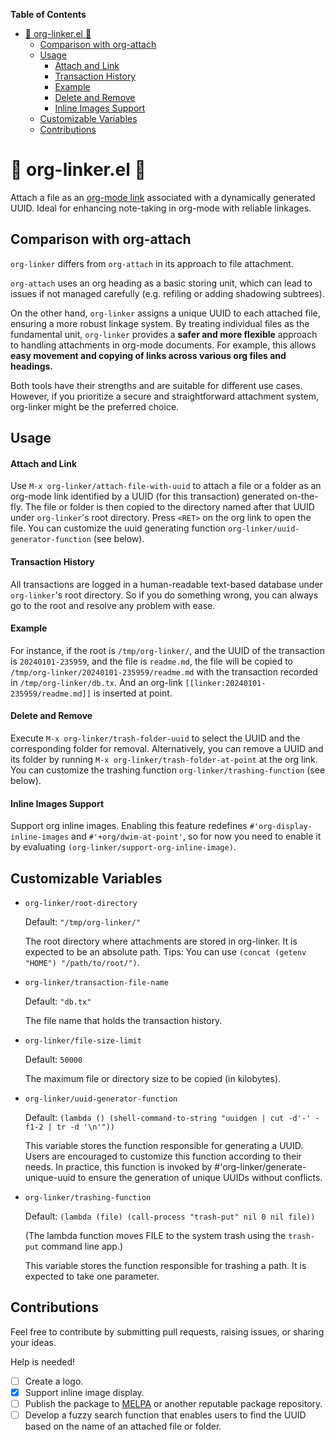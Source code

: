 <!-- markdown-toc start - Don't edit this section. Run M-x markdown-toc-refresh-toc -->
**Table of Contents**

- [🔗 org-linker.el 🔗 ](#🔗-org-linkerel-🔗)
    - [Comparison with org-attach](#comparison-with-org-attach)
    - [Usage](#usage)
        - [Attach and Link](#attach-and-link)
        - [Transaction History](#transaction-history)
        - [Example](#example)
        - [Delete and Remove](#delete-and-remove)
        - [Inline Images Support](#inline-images-support)
    - [Customizable Variables](#customizable-variables)
    - [Contributions](#contributions)

<!-- markdown-toc end -->

# 🔗 org-linker.el 🔗 

Attach a file as an [org-mode
link](https://orgmode.org/manual/External-Links.html) associated
with a dynamically generated UUID. Ideal for enhancing
note-taking in org-mode with reliable linkages.

## Comparison with org-attach

`org-linker` differs from `org-attach` in its approach to file
attachment. 

`org-attach` uses an org heading as a basic storing unit, which
can lead to issues if not managed carefully (e.g. refiling or
adding shadowing subtrees). 

On the other hand, `org-linker` assigns a unique UUID to each
attached file, ensuring a more robust linkage system. By treating
individual files as the fundamental unit, `org-linker` provides a
**safer and more flexible** approach to handling attachments in
org-mode documents. For example, this allows **easy movement
and copying of links across various org files and headings.**

Both tools have their strengths and are suitable for different
use cases. However, if you prioritize a secure and
straightforward attachment system, org-linker might be the
preferred choice.

## Usage

#### Attach and Link

Use `M-x org-linker/attach-file-with-uuid` to attach a file or a
folder as an org-mode link identified by a UUID (for this
transaction) generated on-the-fly. The file or folder is then
copied to the directory named after that UUID under
`org-linker`'s root directory. Press `<RET>` on the org link to
open the file. You can customize the uuid generating function
`org-linker/uuid-generator-function` (see below).
   
#### Transaction History

All transactions are logged in a human-readable text-based
database under `org-linker`'s root directory. So if you do
something wrong, you can always go to the root and resolve any
problem with ease.

#### Example

For instance, if the root is `/tmp/org-linker/`, and the UUID of
the transaction is `20240101-235959`, and the file is
`readme.md`, the file will be copied to
`/tmp/org-linker/20240101-235959/readme.md` with the transaction
recorded in `/tmp/org-linker/db.tx`. And an org-link
`[[linker:20240101-235959/readme.md]]` is inserted at point.

#### Delete and Remove

Execute `M-x org-linker/trash-folder-uuid` to select the UUID and
the corresponding folder for removal. Alternatively, you can
remove a UUID and its folder by running `M-x
org-linker/trash-folder-at-point` at the org link. You can
customize the trashing function `org-linker/trashing-function`
(see below).

#### Inline Images Support 

Support org inline images. Enabling this feature redefines
`#'org-display-inline-images` and `#'+org/dwim-at-point'`, so for
now you need to enable it by evaluating
`(org-linker/support-org-inline-image)`.
   
## Customizable Variables

+ `org-linker/root-directory`

  Default: `"/tmp/org-linker/"`
  
  The root directory where attachments are stored in org-linker.
  It is expected to be an absolute path. Tips: You can use
  `(concat (getenv "HOME") "/path/to/root/")`.
  
+ `org-linker/transaction-file-name`
  
  Default: `"db.tx"`
  
  The file name that holds the transaction history.

+ `org-linker/file-size-limit`

  Default: `50000`
  
  The maximum file or directory size to be copied (in kilobytes).

+ `org-linker/uuid-generator-function`
  
  Default: `(lambda () (shell-command-to-string "uuidgen | cut -d'-' -f1-2 | tr -d '\n'"))`
  
  This variable stores the function responsible for generating a
  UUID. Users are encouraged to customize this function according
  to their needs. In practice, this function is invoked by
  #'org-linker/generate-unique-uuid to ensure the generation of
  unique UUIDs without conflicts.

+ `org-linker/trashing-function`
  
  Default: `(lambda (file) (call-process "trash-put" nil 0 nil file))`

    (The lambda function moves FILE to the system trash using the
    `trash-put` command line app.)
             
  This variable stores the function responsible for trashing a
  path. It is expected to take one parameter.
 
## Contributions

Feel free to contribute by submitting pull requests, raising
issues, or sharing your ideas.

Help is needed!

+ [ ] Create a logo.
+ [X] Support inline image display.
+ [ ] Publish the package to
      [MELPA](https://github.com/melpa/melpa/blob/master/CONTRIBUTING.org)
      or another reputable package repository.
+ [ ] Develop a fuzzy search function that enables users to find
      the UUID based on the name of an attached file or folder.
